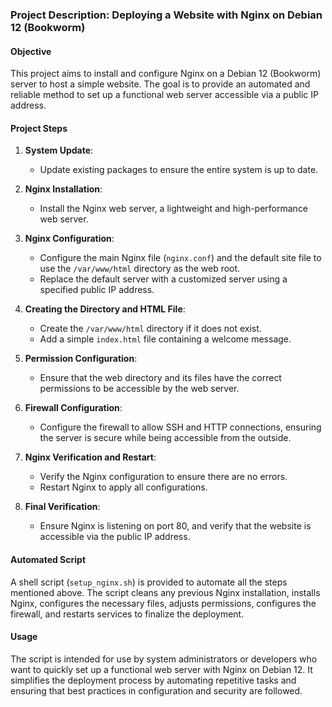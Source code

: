 ### Project Description: Deploying a Website with Nginx on Debian 12 (Bookworm)

#### Objective
This project aims to install and configure Nginx on a Debian 12 (Bookworm) server to host a simple website. The goal is to provide an automated and reliable method to set up a functional web server accessible via a public IP address.

#### Project Steps

1. **System Update**:
   - Update existing packages to ensure the entire system is up to date.

2. **Nginx Installation**:
   - Install the Nginx web server, a lightweight and high-performance web server.

3. **Nginx Configuration**:
   - Configure the main Nginx file (`nginx.conf`) and the default site file to use the `/var/www/html` directory as the web root.
   - Replace the default server with a customized server using a specified public IP address.

4. **Creating the Directory and HTML File**:
   - Create the `/var/www/html` directory if it does not exist.
   - Add a simple `index.html` file containing a welcome message.

5. **Permission Configuration**:
   - Ensure that the web directory and its files have the correct permissions to be accessible by the web server.

6. **Firewall Configuration**:
   - Configure the firewall to allow SSH and HTTP connections, ensuring the server is secure while being accessible from the outside.

7. **Nginx Verification and Restart**:
   - Verify the Nginx configuration to ensure there are no errors.
   - Restart Nginx to apply all configurations.

8. **Final Verification**:
   - Ensure Nginx is listening on port 80, and verify that the website is accessible via the public IP address.

#### Automated Script
A shell script (`setup_nginx.sh`) is provided to automate all the steps mentioned above. The script cleans any previous Nginx installation, installs Nginx, configures the necessary files, adjusts permissions, configures the firewall, and restarts services to finalize the deployment.

#### Usage
The script is intended for use by system administrators or developers who want to quickly set up a functional web server with Nginx on Debian 12. It simplifies the deployment process by automating repetitive tasks and ensuring that best practices in configuration and security are followed.